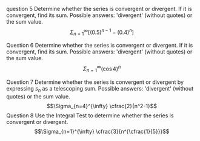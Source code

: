 question 5
Determine whether the series is convergent or divergent. If it is convergent, find its sum. Possible answers: 'divergent' (without quotes) or the sum value.
$$\Sigma_{n=1}^{\infty}[(0.5)^{n-1}-(0.4)^n]$$

Question 6
Determine whether the series is convergent or divergent. If it is convergent, find its sum. Possible answers: 'divergent' (without quotes) or the sum value.
$$\Sigma_{n=1}^{\infty}(\cos 4)^n$$

Question 7
Determine whether the series is convergent or divergent by expressing $s_{n}$ as a telescoping sum. Possible answers: 'divergent' (without quotes) or the sum value.
$$\Sigma_{n=4}^{\infty} \cfrac{2}{n^2-1}$$
Question 8
Use the Integral Test to determine whether the series is convergent or divergent.
$$\Sigma_{n=1}^{\infty} \cfrac{3}{n^{\cfrac{1}{5}}}$$